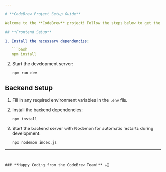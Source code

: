 ```yaml
---

# **CodeBrew Project Setup Guide**

Welcome to the **CodeBrew** project! Follow the steps below to get the frontend and backend up and running.

## **Frontend Setup**

1. Install the necessary dependencies:

   ```bash
   npm install
   ```

2. Start the development server:

   ```bash
   npm run dev
   ```

## **Backend Setup**

1. Fill in any required environment variables in the `.env` file.

2. Install the backend dependencies:

   ```bash
   npm install
   ```

3. Start the backend server with Nodemon for automatic restarts during development:

   ```bash
   npx nodemon index.js
   ```

---
```


### **Happy Coding from the CodeBrew Team!** ☕🚀

